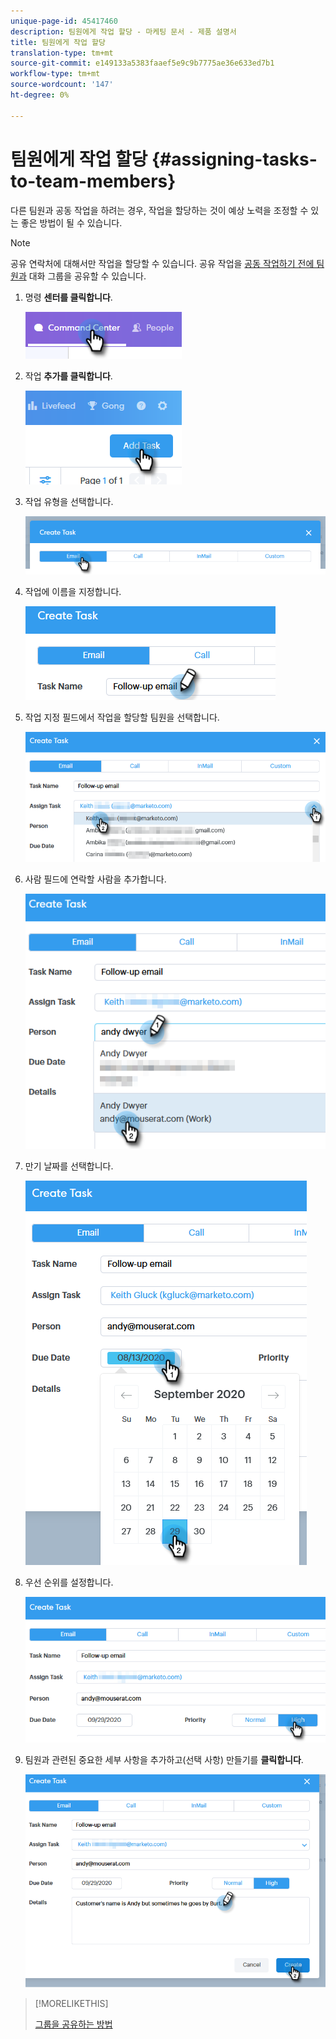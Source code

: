 ```yaml
---
unique-page-id: 45417460
description: 팀원에게 작업 할당 - 마케팅 문서 - 제품 설명서
title: 팀원에게 작업 할당
translation-type: tm+mt
source-git-commit: e149133a5383faaef5e9c9b7775ae36e633ed7b1
workflow-type: tm+mt
source-wordcount: '147'
ht-degree: 0%

---
```



# 팀원에게 작업 할당 {#assigning-tasks-to-team-members}

다른 팀원과 공동 작업을 하려는 경우, 작업을 할당하는 것이 예상 노력을 조정할 수 있는 좋은 방법이 될 수 있습니다.

>[!NOTE]
>
>공유 연락처에 대해서만 작업을 할당할 수 있습니다. 공유 작업을 [공동 작업하기 전에 팀원과](http://docs.marketo.com/x/fwDb) 대화 그룹을 공유할 수 있습니다.

1. 명령 **센터를 클릭합니다**.

   ![](assets/one-1.png)

1. 작업 **추가를 클릭합니다**.

   ![](assets/two-1.png)

1. 작업 유형을 선택합니다.

   ![](assets/three-1.png)

1. 작업에 이름을 지정합니다.

   ![](assets/four-1.png)

1. 작업 지정 필드에서 작업을 할당할 팀원을 선택합니다.

   ![](assets/five.png)

1. 사람 필드에 연락할 사람을 추가합니다.

   ![](assets/six.png)

1. 만기 날짜를 선택합니다.

   ![](assets/seven.png)

1. 우선 순위를 설정합니다.

   ![](assets/eight.png)

1. 팀원과 관련된 중요한 세부 사항을 추가하고(선택 사항) 만들기를 **클릭합니다**.

   ![](assets/nine.png)

>[!MORELIKETHIS]
>
>[그룹을 공유하는 방법](http://docs.marketo.com/x/fwDb)

